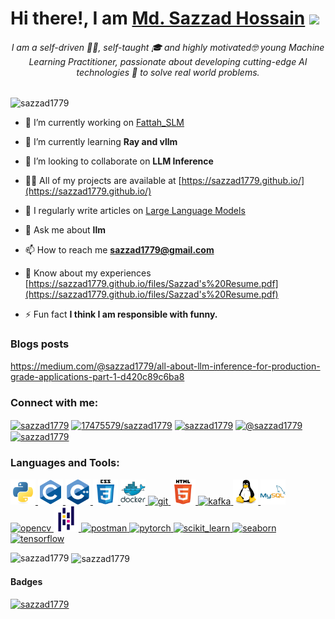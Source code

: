 <h1> Hi there!, I am <a href="https://github.com/sazzad1779">Md. Sazzad Hossain</a> <img src="https://emojis.slackmojis.com/emojis/images/1531849430/4246/blob-sunglasses.gif?1531849430" width="30px"> </h1>

<h6 align="center">I am a self-driven 👨‍💻, self-taught 🎓 and highly motivated🤓 young Machine Learning Practitioner, passionate about developing cutting-edge AI technologies 💫 to solve real world problems.</h3>

<p align="left"> <img src="https://komarev.com/ghpvc/?username=sazzad1779&label=Profile%20views&color=0e75b6&style=flat" alt="sazzad1779" /> </p>


- 🔭 I’m currently working on [Fattah_SLM](https://github.com/sazzad1779/Fattah_SLM)

- 🌱 I’m currently learning **Ray and vllm**

- 👯 I’m looking to collaborate on **LLM Inference**

- 👨‍💻 All of my projects are available at [https://sazzad1779.github.io/](https://sazzad1779.github.io/)

- 📝 I regularly write articles on [Large Language Models](https://medium.com/@sazzad1779)

- 💬 Ask me about **llm**

- 📫 How to reach me **sazzad1779@gmail.com**

- 📄 Know about my experiences [https://sazzad1779.github.io/files/Sazzad's%20Resume.pdf](https://sazzad1779.github.io/files/Sazzad's%20Resume.pdf)

- ⚡ Fun fact **I think I am responsible with funny.**

### Blogs posts
<!-- BLOG-POST-LIST:START -->
https://medium.com/@sazzad1779/all-about-llm-inference-for-production-grade-applications-part-1-d420c89c6ba8
<!-- BLOG-POST-LIST:END -->

<h3 align="left">Connect with me:</h3>
<p align="left">
<a href="https://linkedin.com/in/sazzad1779" target="blank"><img align="center" src="https://raw.githubusercontent.com/rahuldkjain/github-profile-readme-generator/master/src/images/icons/Social/linked-in-alt.svg" alt="sazzad1779" height="30" width="40" /></a>
<a href="https://stackoverflow.com/users/17475579/sazzad1779" target="blank"><img align="center" src="https://raw.githubusercontent.com/rahuldkjain/github-profile-readme-generator/master/src/images/icons/Social/stack-overflow.svg" alt="17475579/sazzad1779" height="30" width="40" /></a>
<a href="https://fb.com/sazzad1779" target="blank"><img align="center" src="https://raw.githubusercontent.com/rahuldkjain/github-profile-readme-generator/master/src/images/icons/Social/facebook.svg" alt="sazzad1779" height="30" width="40" /></a>
<a href="https://medium.com/@sazzad1779" target="blank"><img align="center" src="https://raw.githubusercontent.com/rahuldkjain/github-profile-readme-generator/master/src/images/icons/Social/medium.svg" alt="@sazzad1779" height="30" width="40" /></a>
<a href="https://dev.to/sazzad1779" target="blank"><img align="center" src="https://raw.githubusercontent.com/rahuldkjain/github-profile-readme-generator/master/src/images/icons/Social/devto.svg" alt="sazzad1779" height="30" width="40" /></a>
</p>

<h3 align="left">Languages and Tools:</h3>
<p align="left">
<a href="https://www.python.org" target="_blank" rel="noreferrer"> <img src="https://raw.githubusercontent.com/devicons/devicon/master/icons/python/python-original.svg" alt="python" width="40" height="40"/> </a><a href="https://www.cprogramming.com/" target="_blank" rel="noreferrer">
<img src="https://raw.githubusercontent.com/devicons/devicon/master/icons/c/c-original.svg" alt="c" width="40" height="40"/> </a> <a href="https://www.w3schools.com/cpp/" target="_blank" rel="noreferrer"> <img src="https://raw.githubusercontent.com/devicons/devicon/master/icons/cplusplus/cplusplus-original.svg" alt="cplusplus" width="40" height="40"/> </a> <a href="https://www.w3schools.com/css/" target="_blank" rel="noreferrer"> <img src="https://raw.githubusercontent.com/devicons/devicon/master/icons/css3/css3-original-wordmark.svg" alt="css3" width="40" height="40"/> </a> <a href="https://www.docker.com/" target="_blank" rel="noreferrer"> <img src="https://raw.githubusercontent.com/devicons/devicon/master/icons/docker/docker-original-wordmark.svg" alt="docker" width="40" height="40"/> </a> <a href="https://git-scm.com/" target="_blank" rel="noreferrer"> <img src="https://www.vectorlogo.zone/logos/git-scm/git-scm-icon.svg" alt="git" width="40" height="40"/> </a> <a href="https://www.w3.org/html/" target="_blank" rel="noreferrer"> <img src="https://raw.githubusercontent.com/devicons/devicon/master/icons/html5/html5-original-wordmark.svg" alt="html5" width="40" height="40"/> </a> <a href="https://kafka.apache.org/" target="_blank" rel="noreferrer"> <img src="https://www.vectorlogo.zone/logos/apache_kafka/apache_kafka-icon.svg" alt="kafka" width="40" height="40"/> </a> <a href="https://www.linux.org/" target="_blank" rel="noreferrer"> <img src="https://raw.githubusercontent.com/devicons/devicon/master/icons/linux/linux-original.svg" alt="linux" width="40" height="40"/> </a> <a href="https://www.mysql.com/" target="_blank" rel="noreferrer"> <img src="https://raw.githubusercontent.com/devicons/devicon/master/icons/mysql/mysql-original-wordmark.svg" alt="mysql" width="40" height="40"/> </a> <a href="https://opencv.org/" target="_blank" rel="noreferrer"> <img src="https://www.vectorlogo.zone/logos/opencv/opencv-icon.svg" alt="opencv" width="40" height="40"/> </a> <a href="https://pandas.pydata.org/" target="_blank" rel="noreferrer"> <img src="https://raw.githubusercontent.com/devicons/devicon/2ae2a900d2f041da66e950e4d48052658d850630/icons/pandas/pandas-original.svg" alt="pandas" width="40" height="40"/> </a> <a href="https://postman.com" target="_blank" rel="noreferrer"> <img src="https://www.vectorlogo.zone/logos/getpostman/getpostman-icon.svg" alt="postman" width="40" height="40"/> </a>  <a href="https://pytorch.org/" target="_blank" rel="noreferrer"> <img src="https://www.vectorlogo.zone/logos/pytorch/pytorch-icon.svg" alt="pytorch" width="40" height="40"/> </a> <a href="https://scikit-learn.org/" target="_blank" rel="noreferrer"> <img src="https://upload.wikimedia.org/wikipedia/commons/0/05/Scikit_learn_logo_small.svg" alt="scikit_learn" width="40" height="40"/> </a> <a href="https://seaborn.pydata.org/" target="_blank" rel="noreferrer"> <img src="https://seaborn.pydata.org/_images/logo-mark-lightbg.svg" alt="seaborn" width="40" height="40"/> </a> <a href="https://www.tensorflow.org" target="_blank" rel="noreferrer"> <img src="https://www.vectorlogo.zone/logos/tensorflow/tensorflow-icon.svg" alt="tensorflow" width="40" height="40"/> </a> </p>

<p><img align="left" src="https://github-readme-stats.vercel.app/api/top-langs?username=sazzad1779&show_icons=true&locale=en&size_weight=0.5&count_weight=0.5" alt="sazzad1779" /></p>



<p>&nbsp;<img align="center" src="https://github-readme-stats.vercel.app/api?username=sazzad1779&show_icons=true&locale=en&rank_icon=github" alt="sazzad1779" /></p>


<p align="left"> 
<h4 align="left">Badges</h4>
<a href="https://github.com/ryo-ma/github-profile-trophy"><img src="https://github-profile-trophy.vercel.app/?username=sazzad1779" alt="sazzad1779" /></a> </p>
